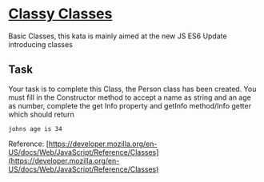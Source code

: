 # [Classy Classes](https://www.codewars.com/kata/55a144eff5124e546400005a)

Basic Classes, this kata is mainly aimed at the new JS ES6 Update introducing classes

## Task

Your task is to complete this Class, the Person class has been created. You must fill in the Constructor method to accept a name as string and an age as number, complete the get Info property and getInfo method/Info getter which should return

```
johns age is 34
```

Reference: [https://developer.mozilla.org/en-US/docs/Web/JavaScript/Reference/Classes](https://developer.mozilla.org/en-US/docs/Web/JavaScript/Reference/Classes)
